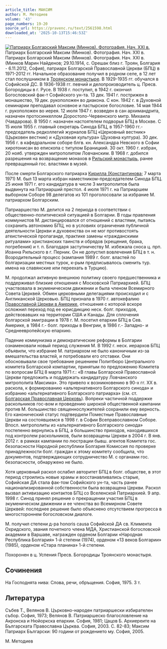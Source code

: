 ```yaml
---
article_title: МАКСИМ
author: М. Методиев
volume: '43'
page_numbers: 19-20
source_url: https://pravenc.ru/text/2561598.html
downloaded_at: '2025-10-13T15:46:53Z'
---
```


[![Патриарх Болгарский Максим (Минков). Фотография. Нач. XXI в.](https://pravenc.ru/data/2020/06/21/1236348479/i200.jpg "Кликните для увеличения картинки")](https://pravenc.ru/data/2020/06/21/1236348479/i400.jpg)Патриарх Болгарский Максим (Минков). Фотография. Нач. XXI в.  
Патриарх Болгарский Максим (Минков). Фотография. Нач. XXI в.(Минков Марин Найденов; 29.10.1914, с. Орешак близ г. Троян, Болгария - 6.11.2012, София), патриарх Болгарской Православной Церкви (БПЦ) в 1971-2012 гг. Начальное образование получил в родном селе, в 12 лет стал послушником в [Троянском монастыре](<https://pravenc.ru/text/Троянском монастыре.html>). В 1929-1935 гг. обучался в Софийской ДС. В 1936-1938 гг. певчий и делопроизводитель ц. Пресв. Богородицы в г. Русе. В 1938 г. поступил, в 1942 г. окончил Богословский фак-т Софийского ун-та. 13 дек. 1941 г. пострижен в монашество, 19 дек. рукоположен во диакона. С кон. 1942 г. в Духовной семинарии преподавал основное и пастырское богословие. 14 мая 1944 г. рукоположен во иерея. 12 июля 1947 г. возведен в сан архимандрита, назначен протосинкеллом Доростоло-Червенского митр. Михаила (Чавдарова). В 1950 г. назначен настоятелем подворья БПЦ в Москве. С 15 июля 1955 г. главный секретарь Синода БПЦ, в 1957-1960 гг.- председатель редколлегий журналов БПЦ «Церковный вестник» (Църковен вестник) и «Духовная культура» (Духовна култура). 30 дек. 1956 г. в кафедральном соборе блгв. кн. Александра Невского в Софии хиротонисан во епископа с титулом Браницкий. 30 окт. 1960 г. избран, 20 нояб. утвержден митрополитом Ловчанским. В 1968 г. добился разрешения на возвращение монахов в [Рильский монастырь](<https://pravenc.ru/text/Рильский монастырь.html>), ранее превращенный гос. властями в музей.

После смерти Болгарского патриарха [Кирилла (Константинова](<https://pravenc.ru/text/Кирилла (Константинова.html>); 7 марта 1971) М. был 13 марта избран наместником-председателем Синода БПЦ. 25 июня 1971 г. его кандидатура в числе 3 митрополитов была выдвинута на Патриарший престол. 4 июля 1971 г. на Патриаршем выборном Соборе 98 делегатов из 101 проголосовали за избрание М. патриархом Болгарским.

Патриаршество М. делится на 2 периода в соответствии с общественно-политической ситуацией в Болгарии. В годы правления коммунистов М. дистанцировался от отношений с властями, пытаясь сохранить автономию БПЦ, но в условиях ограничения публичной деятельности Церкви и духовенства он не мог противостоять атеистической пропаганде, практике замены «гражданскими ритуалами» христианских таинств и обрядов (крещения, брака, погребения) и т. п. Благодаря заступничеству М. избежала сноса ц. прп. Иоанна Рильского в г. Перник. Он не допустил вовлечения БПЦ в т. н. Возродительный процесс (кампания 1989 г. болг. властей по болгаризации местных турок, к-рым предписывалось сменить тур. имена на славянские или переехать в Турцию).

М. продолжал активную внешнюю политику своего предшественника и поддерживал близкие отношения с Московской Патриархией. БПЦ участвовала в экуменическом движении и была членом Всемирного Совета Церквей. Обмен церковными делегациями происходил и с Англиканской Церковью. БПЦ признала в 1970 г. автокефалию [Православной Церкви в Америке](<https://pravenc.ru/text/Православная Церковь в Америке.html>), отношения с которой вскоре осложнил переход под ее юрисдикцию неск. болг. приходов, действовавших на территории США и Канады. Для сплочения болгарской эмиграции в 1978 г. М. посетил епархии БПЦ в Сев. Америке, в 1984 г.- болг. приходы в Венгрии, в 1986 г.- Западно- и Среднеевропейскую епархию.

Падение коммунизма и демократические реформы в Болгарии ознаменовали новый период служения М. В 1992 г. неск. иерархов БПЦ объявили, что избрание М. патриархом не было каноничным из-за вмешательства властей, и потребовали его отставки. Они обосновывали свое требование решением Политбюро Центрального комитета Болгарской компартии, принятым по предложению Комитета по вопросам БПЦ 8 марта 1971 г.: «В главы Болгарской Православной Церкви предложить и поддержать кандидатуру Ловчанского митрополита Максима». Это привело к возникновению в 90-х гг. XX в. раскола, к формированию «альтернативного Болгарского синода» и избранию «альтернативного Болгарского патриарха» (см. ст. [Болгарская Православная Церковь](<https://pravenc.ru/text/Болгарская Православная Церковь.html>)). Вопреки частичной поддержке раскольников гос-вом и проведению широкой общественной кампании против М. большинство священнослужителей сохранили ему верность. Его канонический статус подтвердили Поместные Православные Церкви на состоявшемся в 1998 г. в Софии Всеправославном Соборе. Впосл. митрополиты из «альтернативного Болгарского синода» постепенно вернулись в БПЦ, а большинство приходов, находившихся под контролем раскольников, были возвращены Церкви в 2004 г. В янв. 2012 г. в рамках кампании по люстрации бывш. агентов Комитета гос. безопасности Народной республики Болгария Комиссия по проверке принадлежности болг. граждан к этому комитету сообщила, что документов, подтверждающих сотрудничество М. с органами гос. безопасности, обнаружено не было.

Хотя церковный раскол ослабил авторитет БПЦ в болг. обществе, в этот период строились новые храмы и восстанавливались старые, Софийская ДА стала фак-том Софийского ун-та, часть ранее национализированной собственности была возвращена Церкви. Раскол вызвал активизацию контактов БПЦ со Вселенской Патриархией. 9 апр. 1998 г. Синод принял решение о прекращении участия БПЦ в экуменическом движении и ее членства во Всемирном Совете Церквей: последнее решение было объяснено отсутствием прогресса в многостороннем богословском диалоге.

М. получил степени д-ра honoris causa Софийской ДА св. Климента Охридского, звания почетного члена МДА, Христианской богословской академии в Варшаве, награжден орденом Болгарии «Народная Республика Болгария» 1-й степени (1974), орденом «13 веков Болгарии» (1985), орденом «Стара планина» 1-й степени.

Похоронен в ц. Успения Пресв. Богородицы Троянского монастыря.

## Сочинения

На Господнята нива: Слова, речи, обръщения. София, 1975. 3 т.

## Литература

Събев Т., Велянов В. Църковно-народен патриаршески избирателен събор. София, 1973; Велянов В. Патриаршеско благословление на Акронска и Нюйоркска епархии. София, 1981; Цацов Б. Архиереите на Българската Православна Църква. София, 2003. С. 82-83; Максим Патриарх Български: 90 години от рождението му. София, 2005.

М. Методиев
